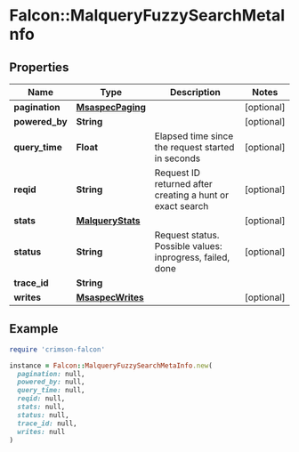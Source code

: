 # Falcon::MalqueryFuzzySearchMetaInfo

## Properties

| Name | Type | Description | Notes |
| ---- | ---- | ----------- | ----- |
| **pagination** | [**MsaspecPaging**](MsaspecPaging.md) |  | [optional] |
| **powered_by** | **String** |  | [optional] |
| **query_time** | **Float** | Elapsed time since the request started in seconds | [optional] |
| **reqid** | **String** | Request ID returned after creating a hunt or exact search | [optional] |
| **stats** | [**MalqueryStats**](MalqueryStats.md) |  | [optional] |
| **status** | **String** | Request status. Possible values: inprogress, failed, done | [optional] |
| **trace_id** | **String** |  |  |
| **writes** | [**MsaspecWrites**](MsaspecWrites.md) |  | [optional] |

## Example

```ruby
require 'crimson-falcon'

instance = Falcon::MalqueryFuzzySearchMetaInfo.new(
  pagination: null,
  powered_by: null,
  query_time: null,
  reqid: null,
  stats: null,
  status: null,
  trace_id: null,
  writes: null
)
```

